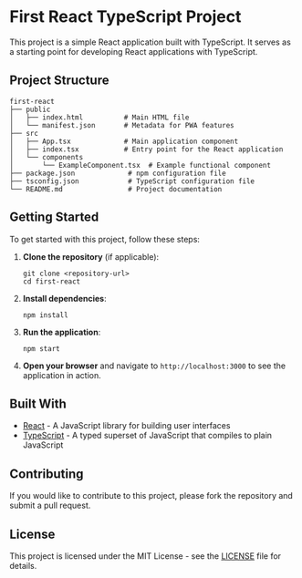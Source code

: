 # First React TypeScript Project

This project is a simple React application built with TypeScript. It serves as a starting point for developing React applications with TypeScript.

## Project Structure

```
first-react
├── public
│   ├── index.html          # Main HTML file
│   └── manifest.json       # Metadata for PWA features
├── src
│   ├── App.tsx             # Main application component
│   ├── index.tsx           # Entry point for the React application
│   └── components
│       └── ExampleComponent.tsx  # Example functional component
├── package.json             # npm configuration file
├── tsconfig.json            # TypeScript configuration file
└── README.md                # Project documentation
```

## Getting Started

To get started with this project, follow these steps:

1. **Clone the repository** (if applicable):
   ```
   git clone <repository-url>
   cd first-react
   ```

2. **Install dependencies**:
   ```
   npm install
   ```

3. **Run the application**:
   ```
   npm start
   ```

4. **Open your browser** and navigate to `http://localhost:3000` to see the application in action.

## Built With

- [React](https://reactjs.org/) - A JavaScript library for building user interfaces
- [TypeScript](https://www.typescriptlang.org/) - A typed superset of JavaScript that compiles to plain JavaScript

## Contributing

If you would like to contribute to this project, please fork the repository and submit a pull request.

## License

This project is licensed under the MIT License - see the [LICENSE](LICENSE) file for details.